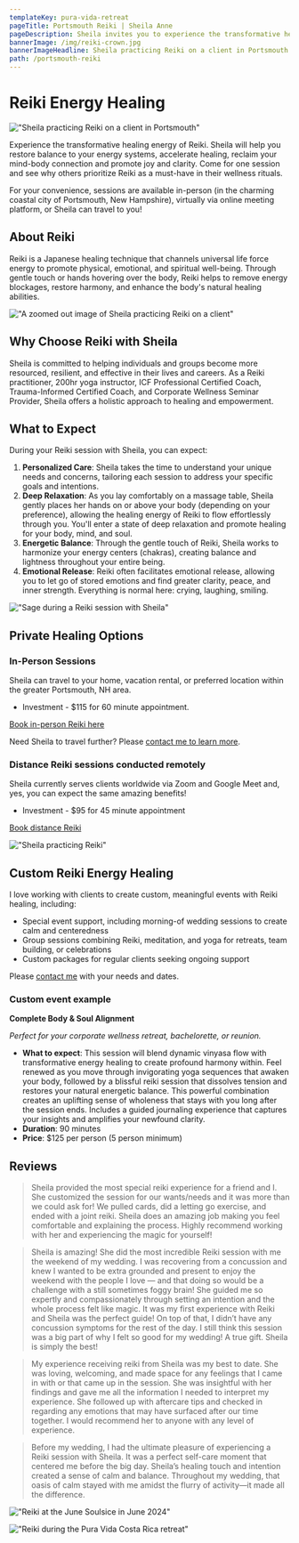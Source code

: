 ```yaml
---
templateKey: pura-vida-retreat
pageTitle: Portsmouth Reiki | Sheila Anne
pageDescription: Sheila invites you to experience the transformative healing energy of Reiki in the charming coastal city of Portsmouth, New Hampshire. Perfect for women looking for a nurturing space to release anxiety and fear, connect with their confidence, and receive clarity in their lives. Come for one session and see why other women prioritize Reiki as a must-have in their wellness rituals.
bannerImage: /img/reiki-crown.jpg
bannerImageHeadline: Sheila practicing Reiki on a client in Portsmouth
path: /portsmouth-reiki
---
```


# Reiki Energy Healing

!["Sheila practicing Reiki on a client in Portsmouth"](/img/reiki-crown.jpg)

Experience the transformative healing energy of Reiki. Sheila will help you restore balance to your energy systems, accelerate healing, reclaim your mind-body connection and promote joy and clarity. Come for one session and see why others prioritize Reiki as a must-have in their wellness rituals.

For your convenience, sessions are available in-person (in the charming coastal city of Portsmouth, New Hampshire), virtually via online meeting platform, or Sheila can travel to you!

## About Reiki

Reiki is a Japanese healing technique that channels universal life force energy to promote physical, emotional, and spiritual well-being. Through gentle touch or hands hovering over the body, Reiki helps to remove energy blockages, restore harmony, and enhance the body's natural healing abilities.

!["A zoomed out image of Sheila practicing Reiki on a client"](/img/reiki-crown-2.jpg)

## Why Choose Reiki with Sheila

Sheila is committed to helping individuals and groups become more resourced, resilient, and effective in their lives and careers. As a Reiki practitioner, 200hr yoga instructor, ICF Professional Certified Coach, Trauma-Informed Certified Coach, and Corporate Wellness Seminar Provider, Sheila offers a holistic approach to healing and empowerment.

## What to Expect

During your Reiki session with Sheila, you can expect:

1.  **Personalized Care**: Sheila takes the time to understand your unique needs and concerns, tailoring each session to address your specific goals and intentions.
2.  **Deep Relaxation**: As you lay comfortably on a massage table, Sheila gently places her hands on or above your body (depending on your preference), allowing the healing energy of Reiki to flow effortlessly through you. You'll enter a state of deep relaxation and promote healing for your body, mind, and soul.
3.  **Energetic Balance**: Through the gentle touch of Reiki, Sheila works to harmonize your energy centers (chakras), creating balance and lightness throughout your entire being.
4.  **Emotional Release**: Reiki often facilitates emotional release, allowing you to let go of stored emotions and find greater clarity, peace, and inner strength. Everything is normal here: crying, laughing, smiling.

!["Sage during a Reiki session with Sheila"](/img/reiki-sage.jpg)

## Private Healing Options

### In-Person Sessions

Sheila can travel to your home, vacation rental, or preferred location within the greater Portsmouth, NH area.

- Investment - $115 for 60 minute appointment.

[Book in-person Reiki here](https://calendly.com/sheila-anne/reiki-healing-session)

Need Sheila to travel further? Please [contact me to learn more](mailto:sheila@sheilaanne.com).

### Distance Reiki sessions conducted remotely

Sheila currently serves clients worldwide via Zoom and Google Meet and, yes, you can expect the same amazing benefits!

- Investment - $95 for 45 minute appointment

[Book distance Reiki](https://calendly.com/sheila-anne/reiki-healing-session-distance)

!["Sheila practicing Reiki"](/img/reiki-shoulders.jpg)

## Custom Reiki Energy Healing

I love working with clients to create custom, meaningful events with Reiki healing, including:

- Special event support, including morning-of wedding sessions to create calm and centeredness
- Group sessions combining Reiki, meditation, and yoga for retreats, team building, or celebrations
- Custom packages for regular clients seeking ongoing support

Please [contact me](mailto:sheila@sheilaanne.com) with your needs and dates.

### Custom event example

**Complete Body & Soul Alignment**

_Perfect for your corporate wellness retreat, bachelorette, or reunion._

- **What to expect**: This session will blend dynamic vinyasa flow with transformative energy healing to create profound harmony within. Feel renewed as you move through invigorating yoga sequences that awaken your body, followed by a blissful reiki session that dissolves tension and restores your natural energetic balance. This powerful combination creates an uplifting sense of wholeness that stays with you long after the session ends. Includes a guided journaling experience that captures your insights and amplifies your newfound clarity.
- **Duration**: 90 minutes
- **Price**: $125 per person (5 person minimum)

## Reviews

> Sheila provided the most special reiki experience for a friend and I. She customized the session for our wants/needs and it was more than we could ask for! We pulled cards, did a letting go exercise, and ended with a joint reiki. Sheila does an amazing job making you feel comfortable and explaining the process. Highly recommend working with her and experiencing the magic for yourself!

> Sheila is amazing! She did the most incredible Reiki session with me the weekend of my wedding. I was recovering from a concussion and knew I wanted to be extra grounded and present to enjoy the weekend with the people I love — and that doing so would be a challenge with a still sometimes foggy brain! She guided me so expertly and compassionately through setting an intention and the whole process felt like magic. It was my first experience with Reiki and Sheila was the perfect guide! On top of that, I didn’t have any concussion symptoms for the rest of the day. I still think this session was a big part of why I felt so good for my wedding! A true gift. Sheila is simply the best!

> My experience receiving reiki from Sheila was my best to date. She was loving, welcoming, and made space for any feelings that I came in with or that came up in the session. She was insightful with her findings and gave me all the information I needed to interpret my experience. She followed up with aftercare tips and checked in regarding any emotions that may have surfaced after our time together. I would recommend her to anyone with any level of experience.

> Before my wedding, I had the ultimate pleasure of experiencing a Reiki session with Sheila. It was a perfect self-care moment that centered me before the big day. Sheila’s healing touch and intention created a sense of calm and balance. Throughout my wedding, that oasis of calm stayed with me amidst the flurry of activity—it made all the difference.

!["Reiki at the June Soulsice in June 2024"](/img/reiki-june-soulstice.jpg "Reiki at the June Soulsice in June 2024")

!["Reiki during the Pura Vida Costa Rica retreat"](/img/reiki-pura-vida.jpg "Reiki during the Pura Vida retreat in Costa Rica")
